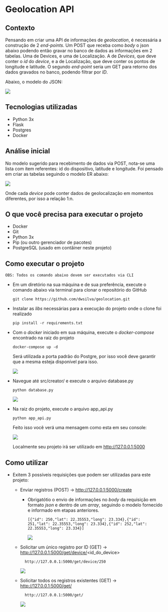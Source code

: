 # Geolocation API

## Contexto
Pensando em criar uma API de informações de _geolocation_, é necessária a construção de 2 _end-points_.
Um POST que receba como _body_ o json abaixo podendo então gravar no banco de dados as informações em 2 tabelas.
Uma de Devices, e uma de Localização.
A de _Devices_, que deve conter o _id_ do _device_, e a de Localização, que deve conter os pontos de longitude e latitude.
O segundo _end-point_ seria um GET para retorno dos dados gravados no banco, podendo filtrar por _ID_.

Abaixo, o modelo do JSON:

![](files/template-json.png)

## Tecnologias utilizadas
- Python 3x
- Flask
- Postgres
- Docker

## Análise inicial

No modelo sugerido para recebimento de dados via POST, nota-se uma lista com item referentes: id do dispositivo,
 latitude e longitude. Foi pensado em criar as tabelas seguindo o modelo ER abaixo:

![](files/DER.png)

Onde cada _device_ pode conter dados de geolocalização em momentos diferentes, por isso a relação 1:n.

## O que você precisa para executar o projeto
- Docker
- Git
- Python 3x
- Pip (ou outro gerenciador de pacotes)
- PostgreSQL (usado em contâiner neste projeto)

## Como executar o projeto

  ```
  OBS: Todos os comando abaixo devem ser executados via CLI
  ```

* Em um diretório na sua máquina e de sua preferência, execute o comando abaixo via terminal
para clonar o repositório do GitHub

  ```
  git clone https://github.com/dwsilva/geolocation.git
  ```
* Instalar as _libs_ necessárias para a execução do projeto onde o clone foi realizado
    ```
    pip install -r requirements.txt
    ```
* Com o _docker_ iniciado em sua máquina, execute o _docker-compose_ encontrado na raiz do projeto
  ```
  docker-compose up -d
  ```
  Será utilizada a porta padrão do Postgre, por isso você deve garantir que a mesma esteja disponível para isso.
  
  ![](files/docker-online.png)

* Navegue até src/creator/ e execute o arquivo database.py
  ```
  python database.py
  ```
  
  ![](files/database-created.png)

* Na raiz do projeto, execute o arquivo app_api.py
  ```
  python app_api.py
  ```
  Feito isso você verá uma mensagem como esta em seu console:
  
  ![](files/app_online.png)
  
  Localmente seu projeto irá ser utilizado em http://127.0.0.1:5000

## Como utilizar

* Exitem 3 possíveis requisições que podem ser utilizadas para este projeto:
  * Enviar registros (POST) -> http://127.0.0.1:5000/create
    * Obrigatótio o envio de informações no _body_ da requisição em formato _json_ e dentro de um _array_, seguindo o modelo fornecido e informado em etapas anteriores.
      ```
      [{"id": 250,"lat": 22.35553,"long": 23.334},{"id": 251,"lat": 22.35553,"long": 23.334},{"id": 252,"lat": 22.35553,"long": 23.334}]
      ```
      ![](files/create-200.png)
    
  * Solicitar um único registro por ID (GET) -> http://127.0.0.1:5000/get/device/<id_do_device>
    ```
      http://127.0.0.1:5000/get/device/250
    ```
    ![](files/get-id-250.png)
    
  * Solicitar todos os registros existentes (GET) -> http://127.0.0.1:5000/get/
    ```
      http://127.0.0.1:5000/get/
    ```
    ![](files/get-all.png)